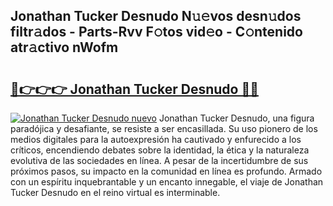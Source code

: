 ## Jonathan Tucker Desnudo N𝚞𝚎vos desn𝚞dos filtr𝚊dos - Parts-Rvv F𝚘tos vid𝚎o - C𝚘ntenido atr𝚊ctivo nWofm

# <h2><a href="http://mb6osd.tromn.icu/?c=Jonathan+Tucker+Desnudo">🔗👉👉👉 Jonathan Tucker Desnudo 🔗🔗</a></h2>

[![Jonathan Tucker Desnudo nuevo](https://i.imgur.com/pEAQMta.gif)](http://mb6osd.tromn.icu/?c=Jonathan+Tucker+Desnudo)
Jonathan Tucker Desnudo, una figura paradójica y desafiante, se resiste a ser encasillada. Su uso pionero de los medios digitales para la autoexpresión ha cautivado y enfurecido a los críticos, encendiendo debates sobre la identidad, la ética y la naturaleza evolutiva de las sociedades en línea. A pesar de la incertidumbre de sus próximos pasos, su impacto en la comunidad en línea es profundo. Armado con un espíritu inquebrantable y un encanto innegable, el viaje de Jonathan Tucker Desnudo en el reino virtual es interminable.
